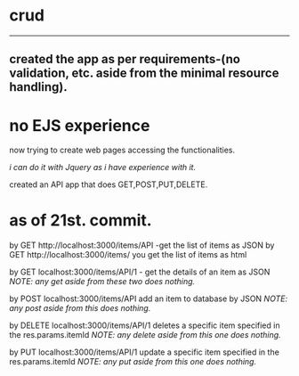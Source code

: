 # crud
----------------------------------------------------
created the  app as per requirements-(no validation, etc. aside from the minimal resource handling).
----------------------------------------------------
# no EJS experience

now trying to create web pages accessing the functionalities.

<i>i can do it with Jquery as i have experience with it.</i>

created an API app that does GET,POST,PUT,DELETE.

# as of 21st. commit.
by GET http://localhost:3000/items/API -get the list of items as JSON
by GET http://localhost:3000/items/ you get the list of items as html

by GET localhost:3000/items/API/1 - get the details of an item as JSON
<i>NOTE: any get aside from these two does nothing.</i>

by POST localhost:3000/items/API add an item to database by JSON
<i>NOTE: any post aside from this does nothing.</i>

by DELETE localhost:3000/items/API/1 deletes a specific item specified in the res.params.itemId
<i>NOTE: any delete aside from this one does nothing.</i>


by PUT localhost:3000/items/API/1 update a specific item specified in the res.params.itemId
<i>NOTE: any put aside from this one does nothing.</i>
